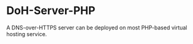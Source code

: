 # DoH-Server-PHP
A DNS-over-HTTPS server can be deployed on most PHP-based virtual hosting service.
